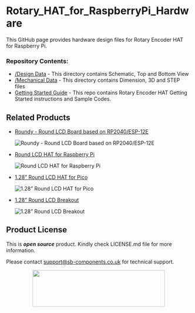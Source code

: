 # Rotary_HAT_for_RaspberryPi_Hardware
<!--
<img src = "https://github.com/sbcshop/Rotary_ESP32S3_Powered_Hardware/blob/main/images/esp.png" width="648" height="432">
-->

This GitHub page provides hardware design files for Rotary Encoder HAT for Raspberry Pi.


### Repository Contents:
  - [/Design Data](https://github.com/sbcshop/Rotary_HAT_for_RaspberryPi_Hardware/tree/main/Design%20Data) - This directory contains Schematic, Top and Bottom View
  - [/Mechanical Data](https://github.com/sbcshop/Rotary_HAT_for_RaspberryPi_Hardware/tree/main/Mechanical%20Data) - This directory contains Dimension, 3D and STEP files
  - [Getting Started Guide](https://github.com/sbcshop/Rotary_HAT_for_RaspberryPi_Software) - This repo contains Rotary Encoder HAT Getting Started instructions and Sample Codes.

## Related Products
  * [Roundy - Round LCD Board based on RP2040/ESP-12E](https://shop.sb-components.co.uk/products/roundy?variant=39785171681363) 
   
     ![Roundy - Round LCD Board based on RP2040/ESP-12E](https://shop.sb-components.co.uk/cdn/shop/products/roundypi.png?v=1650457581&width=300)   

  * [Round LCD HAT for Raspberry Pi](https://shop.sb-components.co.uk/products/round-lcd-hat-for-raspberry-pi?_pos=2&_sid=d01bb5d53&_ss=r) 
   
     ![Round LCD HAT for Raspberry Pi](https://shop.sb-components.co.uk/cdn/shop/products/LCDHATforPi.jpg?v=1619171154&width=300) 

  * [1.28” Round LCD HAT for Pico](https://shop.sb-components.co.uk/products/1-28-round-lcd-hat-for-pico?_pos=3&_sid=d01bb5d53&_ss=r) 
   
     ![1.28” Round LCD HAT for Pico](https://shop.sb-components.co.uk/cdn/shop/products/1.28_RoundLCDHATforPico.png?v=1622634190&width=300)
    
  * [1.28” Round LCD Breakout](https://shop.sb-components.co.uk/products/1-28-round-lcd-breakout?_pos=5&_sid=d01bb5d53&_ss=r) 
   
     ![1.28” Round LCD Breakout](https://shop.sb-components.co.uk/cdn/shop/products/01_a58fb20c-7cc7-4908-bfca-549b28c721b6.png?v=1677234693&width=300) 

 
## Product License

This is ***open source*** product. Kindly check LICENSE.md file for more information.

Please contact support@sb-components.co.uk for technical support.
<p align="center">
  <img width="360" height="100" src="https://cdn.shopify.com/s/files/1/1217/2104/files/Logo_sb_component_3.png?v=1666086771&width=300">
</p>
